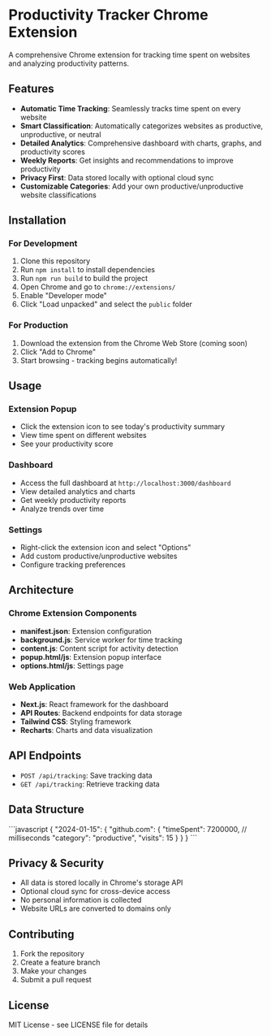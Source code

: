 # Productivity Tracker Chrome Extension

A comprehensive Chrome extension for tracking time spent on websites and analyzing productivity patterns.

## Features

- **Automatic Time Tracking**: Seamlessly tracks time spent on every website
- **Smart Classification**: Automatically categorizes websites as productive, unproductive, or neutral
- **Detailed Analytics**: Comprehensive dashboard with charts, graphs, and productivity scores
- **Weekly Reports**: Get insights and recommendations to improve productivity
- **Privacy First**: Data stored locally with optional cloud sync
- **Customizable Categories**: Add your own productive/unproductive website classifications

## Installation

### For Development

1. Clone this repository
2. Run `npm install` to install dependencies
3. Run `npm run build` to build the project
4. Open Chrome and go to `chrome://extensions/`
5. Enable "Developer mode"
6. Click "Load unpacked" and select the `public` folder

### For Production

1. Download the extension from the Chrome Web Store (coming soon)
2. Click "Add to Chrome"
3. Start browsing - tracking begins automatically!

## Usage

### Extension Popup
- Click the extension icon to see today's productivity summary
- View time spent on different websites
- See your productivity score

### Dashboard
- Access the full dashboard at `http://localhost:3000/dashboard`
- View detailed analytics and charts
- Get weekly productivity reports
- Analyze trends over time

### Settings
- Right-click the extension icon and select "Options"
- Add custom productive/unproductive websites
- Configure tracking preferences

## Architecture

### Chrome Extension Components
- **manifest.json**: Extension configuration
- **background.js**: Service worker for time tracking
- **content.js**: Content script for activity detection
- **popup.html/js**: Extension popup interface
- **options.html/js**: Settings page

### Web Application
- **Next.js**: React framework for the dashboard
- **API Routes**: Backend endpoints for data storage
- **Tailwind CSS**: Styling framework
- **Recharts**: Charts and data visualization

## API Endpoints

- `POST /api/tracking`: Save tracking data
- `GET /api/tracking`: Retrieve tracking data

## Data Structure

\`\`\`javascript
{
  "2024-01-15": {
    "github.com": {
      "timeSpent": 7200000, // milliseconds
      "category": "productive",
      "visits": 15
    }
  }
}
\`\`\`

## Privacy & Security

- All data is stored locally in Chrome's storage API
- Optional cloud sync for cross-device access
- No personal information is collected
- Website URLs are converted to domains only

## Contributing

1. Fork the repository
2. Create a feature branch
3. Make your changes
4. Submit a pull request

## License

MIT License - see LICENSE file for details
